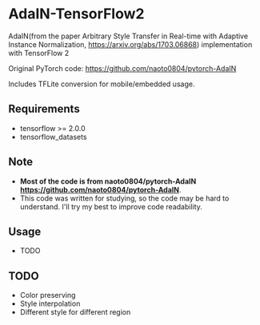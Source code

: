# AdaIN-TensorFlow2
AdaIN(from the paper Arbitrary Style Transfer in Real-time with Adaptive Instance Normalization, https://arxiv.org/abs/1703.06868) implementation with TensorFlow 2

Original PyTorch code: https://github.com/naoto0804/pytorch-AdaIN

Includes TFLite conversion for mobile/embedded usage.

## Requirements
* tensorflow >= 2.0.0
* tensorflow_datasets

## Note
* **Most of the code is from naoto0804/pytorch-AdaIN https://github.com/naoto0804/pytorch-AdaIN**.
* This code was written for studying, so the code may be hard to understand. I'll try my best to improve code readability.

## Usage
* TODO

## TODO
* Color preserving
* Style interpolation
* Different style for different region
